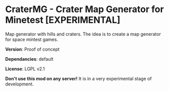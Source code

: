 # CraterMG - Crater Map Generator for Minetest [EXPERIMENTAL]

Map generator with hills and craters. The idea is to create a map generator for space mintest games.

**Version**: Proof of concept

**Dependancies**: default

**License**: LGPL v2.1


**Don't use this mod on any server!** It is in a very experimental stage of development.